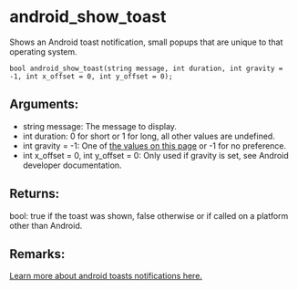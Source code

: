 # android_show_toast

Shows an Android toast notification, small popups that are unique to that operating system.

`bool android_show_toast(string message, int duration, int gravity = -1, int x_offset = 0, int y_offset = 0);`

## Arguments:
* string message: The message to display.
* int duration: 0 for short or 1 for long, all other values are undefined.
* int gravity = -1: One of [the values on this page](https://developer.android.com/reference/android/view/Gravity) or -1 for no preference.
* int x_offset = 0, int y_offset = 0: Only used if gravity is set, see Android developer documentation.

## Returns:
bool: true if the toast was shown, false otherwise or if called on a platform other than Android.

## Remarks:
[Learn more about android toasts notifications here.](https://developer.android.com/guide/topics/ui/notifiers/toasts)
